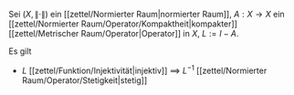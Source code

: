 Sei $(X, \| \cdot \|)$ ein [[zettel/Normierter Raum|normierter Raum]], $A : X \to X$ ein [[zettel/Normierter Raum/Operator/Kompaktheit|kompakter]] [[zettel/Metrischer Raum/Operator|Operator]] in $X$, $L := I - A$.

Es gilt
- $L$ [[zettel/Funktion/Injektivität|injektiv]] $\implies$ $L^{-1}$ [[zettel/Normierter Raum/Operator/Stetigkeit|stetig]]